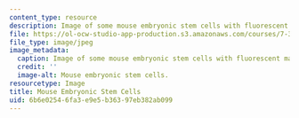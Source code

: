 ```yaml
---
content_type: resource
description: Image of some mouse embryonic stem cells with fluorescent marker.
file: https://ol-ocw-studio-app-production.s3.amazonaws.com/courses/7-342-reading-the-blueprint-of-life-transcription-stem-cells-and-differentiation-fall-2006/6b6e02546fa3e9e5b36397eb382ab099_7-342f06.jpg
file_type: image/jpeg
image_metadata:
  caption: Image of some mouse embryonic stem cells with fluorescent marker.
  credit: ''
  image-alt: Mouse embryonic stem cells.
resourcetype: Image
title: Mouse Embryonic Stem Cells
uid: 6b6e0254-6fa3-e9e5-b363-97eb382ab099
---
```

